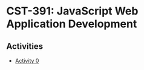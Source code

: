 # CST-391: JavaScript Web Application Development

## Activities
- [Activity 0](activities/activity0/activity0.md)
